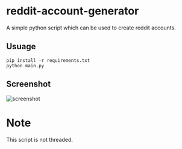 # reddit-account-generator

A simple python script which can be used to create reddit accounts.

## Usuage
```
pip install -r requirements.txt
python main.py
```

## Screenshot

![screenshot](https://github.com/anuj66283/reddit-account-generator/blob/master/screenshot.PNG)

# Note
This script is not threaded.
